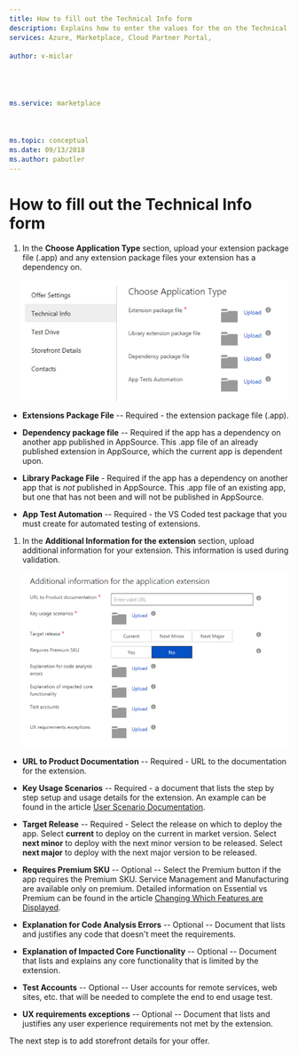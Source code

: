 ```yaml
---
title: How to fill out the Technical Info form 
description: Explains how to enter the values for the on the Technical Info form for a new Dynamics 365 Business Central app.
services: Azure, Marketplace, Cloud Partner Portal, 

author: v-miclar




ms.service: marketplace



ms.topic: conceptual
ms.date: 09/13/2018
ms.author: pabutler
---
```


# How to fill out the Technical Info form

1.  In the **Choose Application Type** section, upload your extension
    package file (.app) and any extension package files your extension
    has a dependency on.

    ![Application package Information](./media/d365-financials/image015.png)

-   **Extensions Package File** -- Required - the extension
    package file (.app).

-   **Dependency package file** -- Required if the app has a dependency
    on another app published in AppSource. This .app file of an already published 
extension in AppSource, which the current app is dependent upon. 

-   **Library Package File** - Required if the app has a dependency on
    another app that is *not* published in AppSource. This .app file of an existing app, but one that 
has not been and will not be published in AppSource.

-   **App Test Automation** -- Required - the VS Coded test
    package that you must create for automated testing of extensions.

1. In the **Additional Information for the extension** section, upload
   additional information for your extension. This information is used during
   validation.

   ![Additional information for the app extension form](./media/d365-financials/image016.png)


-   **URL to Product Documentation** -- Required - URL to the
    documentation for the extension.

-   **Key Usage Scenarios** -- Required - a document that lists the step
    by step setup and usage details for the extension. An example can be
    found in the article 
    [User Scenario Documentation](https://docs.microsoft.com/dynamics-nav/compliance/apptest-userscenario/).

-   **Target Release** -- Required - Select the release on which to
    deploy the app. Select **current** to deploy on the current in
    market version. Select **next minor** to deploy with the next minor
    version to be released. Select **next major** to deploy with the
    next major version to be released.

-   **Requires Premium SKU** -- Optional -- Select the Premium button if
    the app requires the Premium SKU. Service Management and
    Manufacturing are available only on premium. Detailed information on
    Essential vs Premium can be found in the article [Changing Which Features are Displayed](https://docs.microsoft.com/dynamics365/financials/ui-experiences).

-   **Explanation for Code Analysis Errors** -- Optional -- Document
    that lists and justifies any code that doesn't meet the
    requirements.

-   **Explanation of Impacted Core Functionality** -- Optional --
    Document that lists and explains any core functionality that is
    limited by the extension.

-   **Test Accounts** -- Optional -- User accounts for remote services,
    web sites, etc. that will be needed to complete the end to end usage
    test.

-   **UX requirements exceptions** -- Optional -- Document that lists
    and justifies any user experience requirements not met by the
    extension.

The next step is to add storefront details for your offer.

